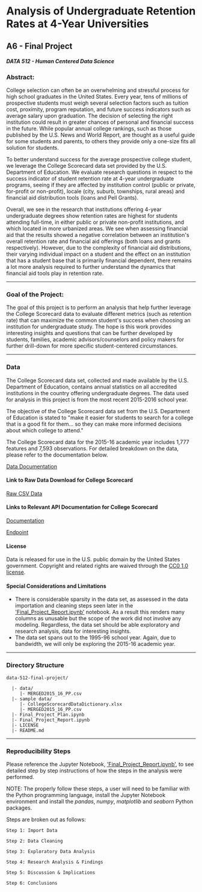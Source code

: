 # Analysis of Undergraduate Retention Rates at 4-Year Universities

## A6 - Final Project 
##### DATA 512 - Human Centered Data Science


### Abstract:

College selection can often be an overwhelming and stressful process for high school graduates in the United States. 
Every year, tens of millions of prospective students must weigh several selection factors such as tuition cost,
proximity, program reputation, and future success indicators such as average salary upon graduation. The decision of
selecting the right institution could result in greater chances of personal and financial success in the future.
While popular annual college rankings, such as those published by the U.S. News and World Report, are thought as a
useful guide for some students and parents, to others they provide only a one-size fits all solution for students.

To better understand success for the average prospective college student, we leverage the College Scorecard data set 
provided by the U.S. Department of Education.  We evaluate research questions in respect to the success indicator of
student retention rate at 4-year undergraduate programs, seeing if they are affected by institution control (public or 
private, for-profit or non-profit), locale (city, suburb, townships, rural areas) and financial aid distribution tools
(loans and Pell Grants).

Overall, we see in the research that institutions offering 4-year undergraduate degrees show retention rates are highest
for students attending full-time, in either public or private non-profit institutions, and which located in more
urbanized areas. We see when assessing financial aid that the results showed a negative correlation between an
institution's overall retention rate and financial aid offerings (both loans and grants respectively).
However, due to the complexity of financial aid distributions, their varying individual impact on a student and the
effect on an institution that has a student base that is primarily financial dependent, there remains a lot more
analysis required to further understand the dynamics that financial aid tools play in retention rate.

---

### Goal of the Project:

The goal of this project is to perform an analysis that help further leverage the College Scorecard data to evaluate 
different metrics (such as retention rate) that can maximize the common student's success when choosing an institution 
for undergraduate study.  The hope is this work provides interesting insights and questions that can be further 
developed by students, families, academic advisors/counselors and policy makers for further drill-down for more specific
student-centered circumstances.

---

### Data

The College Scorecard data set, collected and made available by the U.S. Department of Education, contains annual statistics
on all accredited institutions in the country offering undergraduate degrees.  The data used for analysis in this project is from the most  recent 2015-2016 school year.

The objective of the College Scorecard data set from the U.S. Department of Education is stated to "make it easier for
students to search for a college that is a good fit for them... so they can make more informed decisions about which 
college to attend."

The College Scorecard data for the 2015-16 academic year includes 1,777 features and 7,593 observations.  For detailed 
breakdown on the data, please refer to the documentation below.

[Data Documentation](https://collegescorecard.ed.gov/data/documentation/)

#### Link to Raw Data Download for College Scorecard

[Raw CSV Data](https://catalog.data.gov/dataset/college-scorecard)


#### Links to Relevant API Documentation for College Scorecard

[Documentation](http://api.data.gov/ed/collegescorecard/)

[Endpoint](http://api.data.gov/ed/collegescorecard/v1/schools)

#### License

Data is released for use in the U.S. public domain by the United States government.  Copyright and related rights 
are waived through the [CC0 1.0 license](https://creativecommons.org/publicdomain/zero/1.0/).


#### Special Considerations and Limitations

- There is considerable sparsity in the data set, as assessed in the data importation and cleaning steps seen later in 
the
['Final_Project_Report.ipynb'](https://github.com/samirpdx/data-512-final-project/blob/master/Final_Project_Report.ipynb) 
notebook. As a result this renders many columns as unusable but the scope of the work did not involve any modeling. 
Regardless, the data set should be able  exploratory and research analysis, data for interesting insights.
- The data set spans out to the 1995-96 school year.  Again, due to bandwidth, we will only be exploring the 2015-16 
academic year.

---

### Directory Structure
```
data-512-final-project/

  |- data/
     |- MERGED2015_16_PP.csv
  |- sample data/
     |- CollegeScorecardDataDictionary.xlsx
     |- MERGED2015_16_PP.csv
  |- Final_Project_Plan.ipynb
  |- Final_Project_Report.ipynb
  |- LICENSE     
  |- README.md
```

---

### Reproducibility Steps

Please reference the Jupyter Notebook,
['Final_Project_Report.ipynb'](https://github.com/samirpdx/data-512-final-project/blob/master/Final_Project_Report.ipynb),
to see detailed step by step instructions of how the steps in the analysis were performed.

NOTE: The properly follow these steps, a user will need to be familiar with the Python programming language, install the
Jupyter Notebook environment and install the _pandas_, _numpy_, _matplotlib_ and _seaborn_ Python packages.

Steps are broken out as follows:

    Step 1: Import Data
    
    Step 2: Data Cleaning
    
    Step 3: Exploratory Data Analysis
    
    Step 4: Research Analysis & Findings
    
    Step 5: Discussion & Implications

    Step 6: Conclusions
     